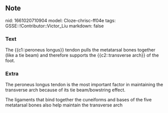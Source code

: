 ## Note
nid: 1661020710904
model: Cloze-chrisc-ff04e
tags: GSSE::!Contributor::Victor_Liu
markdown: false

### Text
The {{c1::peroneus longus}} tendon pulls the metatarsal bones together (like a tie beam) and therefore supports the {{c2::transverse arch}} of the foot.

### Extra
The peroneus longus tendon is the most important factor in
maintaining the transverse arch because of its tie beam/bowstring
effect.
<div>
  The ligaments that bind together the cuneiforms and bases of the
  five metatarsal bones also help maintain the transverse arch
</div>
